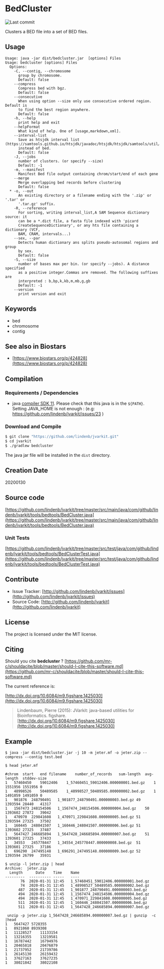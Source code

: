 # BedCluster

![Last commit](https://img.shields.io/github/last-commit/lindenb/jvarkit.png)

Clusters a BED file into a set of BED files.


## Usage

```
Usage: java -jar dist/bedcluster.jar  [options] Files
Usage: bedcluster [options] Files
  Options:
    -C, --contig, --chromosome
      group by chromosome.
      Default: false
    --compress
      Compress bed with bgz.
      Default: false
    --consecutive
      When using option --size only use consecutive ordered region. Default is 
      to find the best region anywhere.
      Default: false
    -h, --help
      print help and exit
    --helpFormat
      What kind of help. One of [usage,markdown,xml].
    --interval-list
      Save as htsjdk interval list (https://samtools.github.io/htsjdk/javadoc/htsjdk/htsjdk/samtools/util/IntervalList.html) 
      instead of bed.
      Default: false
    -J, --jobs
      number of clusters. (or specify --size)
      Default: -1
    -m, --manifest
      Manifest Bed file output containing chrom/start/end of each gene
    --merge
      Merge overlapping bed records before clustering
      Default: false
  * -o, --out
      An existing directory or a filename ending with the '.zip' or '.tar' or 
      '.tar.gz' suffix.
    -R, --reference
      For sorting, writing interval_list,A SAM Sequence dictionary source: it 
      can be a *.dict file, a fasta file indexed with 'picard 
      CreateSequenceDictionary', or any hts file containing a dictionary (VCF, 
      BAM, CRAM, intervals...)
    --sex, --par
      Detects human dictionary ans splits pseudo-autosomal regions and group 
      by sex.
      Default: false
    -S, --size
      number of bases max per bin. (or specify --jobs). A distance specified 
      as a positive integer.Commas are removed. The following suffixes are 
      interpreted : b,bp,k,kb,m,mb,g,gb
      Default: -1
    --version
      print version and exit

```


## Keywords

 * bed
 * chromosome
 * contig



## See also in Biostars

 * [https://www.biostars.org/p/424828](https://www.biostars.org/p/424828)


## Compilation

### Requirements / Dependencies

* java [compiler SDK 11](https://jdk.java.net/11/). Please check that this java is in the `${PATH}`. Setting JAVA_HOME is not enough : (e.g: https://github.com/lindenb/jvarkit/issues/23 )


### Download and Compile

```bash
$ git clone "https://github.com/lindenb/jvarkit.git"
$ cd jvarkit
$ ./gradlew bedcluster
```

The java jar file will be installed in the `dist` directory.


## Creation Date

20200130

## Source code 

[https://github.com/lindenb/jvarkit/tree/master/src/main/java/com/github/lindenb/jvarkit/tools/bedtools/BedCluster.java](https://github.com/lindenb/jvarkit/tree/master/src/main/java/com/github/lindenb/jvarkit/tools/bedtools/BedCluster.java)

### Unit Tests

[https://github.com/lindenb/jvarkit/tree/master/src/test/java/com/github/lindenb/jvarkit/tools/bedtools/BedClusterTest.java](https://github.com/lindenb/jvarkit/tree/master/src/test/java/com/github/lindenb/jvarkit/tools/bedtools/BedClusterTest.java)


## Contribute

- Issue Tracker: [http://github.com/lindenb/jvarkit/issues](http://github.com/lindenb/jvarkit/issues)
- Source Code: [http://github.com/lindenb/jvarkit](http://github.com/lindenb/jvarkit)

## License

The project is licensed under the MIT license.

## Citing

Should you cite **bedcluster** ? [https://github.com/mr-c/shouldacite/blob/master/should-I-cite-this-software.md](https://github.com/mr-c/shouldacite/blob/master/should-I-cite-this-software.md)

The current reference is:

[http://dx.doi.org/10.6084/m9.figshare.1425030](http://dx.doi.org/10.6084/m9.figshare.1425030)

> Lindenbaum, Pierre (2015): JVarkit: java-based utilities for Bioinformatics. figshare.
> [http://dx.doi.org/10.6084/m9.figshare.1425030](http://dx.doi.org/10.6084/m9.figshare.1425030)


## Example

```
$ java -jar dist/bedcluster.jar -j 10 -m jeter.mf -o jeter.zip --compress --contig test.bed

$ head jeter.mf

#chrom	start	end	filename	number_of_records	sum-length	avg-length	stddev-size
1	57460450	59012406	1_57460451_59012406.000000001.bed.gz	1	1551956	1551956	0
1	48998526	50489585	1_48998527_50489585.000000002.bed.gz	1	1491059	1491059	0
1	901876	248790491	1_901877_248790491.000000003.bed.gz	49	1393594	28440	41317
1	1567473	248154506	1_1567474_248154506.000000004.bed.gz	50	1393602	27872	39042
1	470970	229841608	1_470971_229841608.000000005.bed.gz	51	1393594	27325	37502
1	160445	248041507	1_160446_248041507.000000006.bed.gz	51	1393602	27325	37487
1	5647427	246685894	1_5647428_246685894.000000007.bed.gz	51	1393601	27325	37433
1	34553	245778447	1_34554_245778447.000000008.bed.gz	51	1393601	27325	37186
1	696290	247495148	1_696291_247495148.000000009.bed.gz	52	1393594	26799	35931

$ unzip -l jeter.zip | head
Archive:  jeter.zip
  Length      Date    Time    Name
---------  ---------- -----   ----
       76  2020-01-31 12:45   1_57460451_59012406.000000001.bed.gz
       74  2020-01-31 12:45   1_48998527_50489585.000000002.bed.gz
      487  2020-01-31 12:45   1_901877_248790491.000000003.bed.gz
      494  2020-01-31 12:45   1_1567474_248154506.000000004.bed.gz
      494  2020-01-31 12:45   1_470971_229841608.000000005.bed.gz
      511  2020-01-31 12:45   1_160446_248041507.000000006.bed.gz
      511  2020-01-31 12:45   1_5647428_246685894.000000007.bed.gz

 unzip -p jeter.zip 1_5647428_246685894.000000007.bed.gz | gunzip  -c  |head
1	5647427	5728355
1	8921060	8939308
1	11128527	11133154
1	13216355	13219581
1	16787442	16794976
1	20465818	20476879
1	21737952	21739786
1	26145130	26159432
1	37627163	37627235
1	38021842	38022108
```


